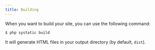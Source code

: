 ```yaml
---
title: Building
---
```


When you want to build your site, you can use the following command:

```bash
$ php systatic build
```

It will generate HTML files in your output directory (by default, `dist`).